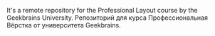 It's a remote repository for the Professional Layout course by the Geekbrains University. Репозиторий для курса Профессиональная Вёрстка от университета Geekbrains.
